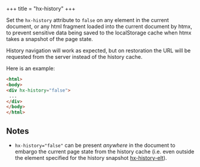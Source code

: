 +++
title = "hx-history"
+++

Set the `hx-history` attribute to `false` on any element in the current document, or any html fragment loaded into the current document by htmx, to prevent sensitive data being saved to the localStorage cache when htmx takes a snapshot of the page state. 

History navigation will work as expected, but on restoration the URL will be requested from the server instead of the history cache.

Here is an example:

```html
<html>
<body>
<div hx-history="false">
 ...
</div>
</body>
</html>
```

## Notes

* `hx-history="false"` can be present *anywhere* in the document to embargo the current page state from the history cache (i.e. even outside the element specified for the history snapshot [hx-history-elt](@/attributes/hx-history-elt.md)).
